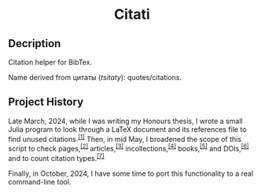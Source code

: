 <h1 align="center">Citati</h1>

## Decription

Citation helper for BibTex.

Name derived from цитаты (_tsitaty_): quotes/citations.

## Project History

Late March, 2024, while I was writing my Honours thesis, I wrote a small Julia program to look through a LaTeX document and its references file to find unused citations.<sup>[[1]](https://github.com/jakewilliami/PSYC489-2023-2024/commit/02b69b8)</sup>  Then, in mid May, I broadened the scope of this script to check pages,<sup>[[2]](https://github.com/jakewilliami/PSYC489-2023-2024/commit/0700185)</sup> articles,<sup>[[3]](https://github.com/jakewilliami/PSYC489-2023-2024/commit/1993b71)</sup> incollections,<sup>[[4]](https://github.com/jakewilliami/PSYC489-2023-2024/commit/484eb70)</sup> books,<sup>[[5]](https://github.com/jakewilliami/PSYC489-2023-2024/commit/1cd5769)</sup> and DOIs,<sup>[[6]](https://github.com/jakewilliami/PSYC489-2023-2024/commit/b28dbf9)</sup> and to count citation types.<sup>[[7]](https://github.com/jakewilliami/PSYC489-2023-2024/commit/ee473cc)</sup>

Finally, in October, 2024, I have some time to port this functionality to a real command-line tool.
